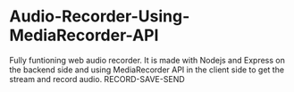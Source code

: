 # Audio-Recorder-Using-MediaRecorder-API
Fully funtioning web audio recorder.
It is made with Nodejs and Express on the backend side and using MediaRecorder API in the client side to get the stream and record audio.
RECORD-SAVE-SEND
